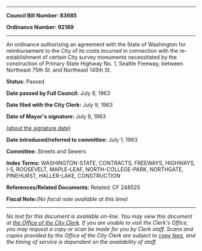 

********

**Council Bill Number: 83685**
   
**Ordinance Number: 92189**
********

 An ordinance authorizing an agreement with the State of Washington for reimbursement to the City of its costs incurred in connection with the re-establishment of certain City survey monuments necessitated by the construction of Primary State Highway No. 1, Seattle Freeway, between Northeast 75th St. and Northeast 145th St.

**Status:** Passed
   
**Date passed by Full Council:** July 8, 1963
   
**Date filed with the City Clerk:** July 9, 1963
   
**Date of Mayor's signature:** July 9, 1963
   
[(about the signature date)](/~public/approvaldate.htm)
   
   
   
**Date introduced/referred to committee:** July 1, 1963
   
**Committee:** Streets and Sewers
   
   
**Index Terms:** WASHINGTON-STATE, CONTRACTS, FREEWAYS, HIGHWAYS, I-5, ROOSEVELT, MAPLE-LEAF, NORTH-COLLEGE-PARK, NORTHGATE, PINEHURST, HALLER-LAKE, CONSTRUCTION

**References/Related Documents:** Related: CF 248525

**Fiscal Note:**_(No fiscal note available at this time)_
********

_No text for this document is available on-line. You may view this document at [the Office of the City Clerk](http://www.seattle.gov/leg/clerk/contactUs.htm). If you are unable to visit the Clerk's Office, you may request a copy or scan be made for you by Clerk staff. Scans and copies provided by the Office of the City Clerk are subject to [copy fees](http://clerk.seattle.gov/~public/clerkfees.htm), and the timing of service is dependent on the availability of staff._

